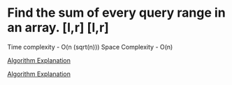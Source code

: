 # Find the sum of every query range in an array. [l,r] [l,r]

Time complexity - O(n (sqrt(n)))
Space Complexity - O(n)

[Algorithm Explanation](https://www.geeksforgeeks.org/mos-algorithm-query-square-root-decomposition-set-1-introduction/)

[Algorithm Explanation](https://youtu.be/BJhzd_VG61k?t=1126)
